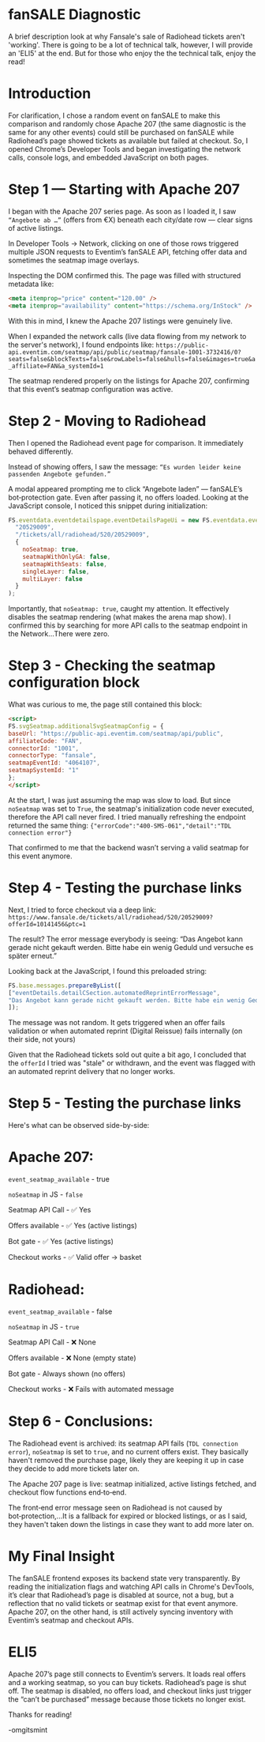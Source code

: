 
# fanSALE Diagnostic

A brief description look at why Fansale's sale of Radiohead tickets aren't 'working'. There is going to be a lot of technical talk, however, I will provide an 'ELI5' at the end. But for those who enjoy the the technical talk, enjoy the read!

#  Introduction

For clarification, I chose a random event on fanSALE to make this comparison and randomly chose Apache 207 (the same diagnostic is the same for any other events) could still be purchased on fanSALE while Radiohead’s page showed tickets as available but failed at checkout. So, I opened Chrome’s Developer Tools and began investigating the network calls, console logs, and embedded JavaScript on both pages.

# Step 1 — Starting with Apache 207

I began with the Apache 207 series page. As soon as I loaded it, I saw `“Angebote ab …”` (offers from €X) beneath each city/date row — clear signs of active listings.

In Developer Tools → Network, clicking on one of those rows triggered multiple JSON requests to Eventim’s fanSALE API, fetching offer data and sometimes the seatmap image overlays.

Inspecting the DOM confirmed this. The page was filled with structured metadata like:
```html
<meta itemprop="price" content="120.00" />
<meta itemprop="availability" content="https://schema.org/InStock" />
```
With this in mind, I knew the Apache 207 listings were genuinely live.

When I expanded the network calls (live data flowing from my network to the server's network), I found endpoints like: `https://public-api.eventim.com/seatmap/api/public/seatmap/fansale-1001-3732416/0?seats=false&blockTexts=false&rowLabels=false&hulls=false&images=true&a_affiliate=FAN&a_systemId=1`

The seatmap rendered properly on the listings for Apache 207, confirming that this event’s seatmap configuration was active.

# Step 2 - Moving to Radiohead

Then I opened the Radiohead event page for comparison. It immediately behaved differently.

Instead of showing offers, I saw the message: 
`“Es wurden leider keine passenden Angebote gefunden.”`

A modal appeared prompting me to click “Angebote laden” — fanSALE’s bot‑protection gate. Even after passing it, no offers loaded. Looking at the JavaScript console, I noticed this snippet during initialization:


```javascript
FS.eventdata.eventdetailspage.eventDetailsPageUi = new FS.eventdata.eventdetailspage.EventDetailsPageUI(
  "20529009",
  "/tickets/all/radiohead/520/20529009",
  {
    noSeatmap: true,
    seatmapWithOnlyGA: false,
    seatmapWithSeats: false,
    singleLayer: false,
    multiLayer: false
  }
);
```

Importantly, that `noSeatmap: true`, caught my attention. It effectively disables the seatmap rendering (what makes the arena map show). I confirmed this by searching for more API calls to the seatmap endpoint in the Network...There were zero.

# Step 3 - Checking the seatmap configuration block

What was curious to me, the page still contained this block:
```html
<script>
FS.svgSeatmap.additionalSvgSeatmapConfig = {
baseUrl: "https://public-api.eventim.com/seatmap/api/public",
affiliateCode: "FAN",
connectorId: "1001",
connectorType: "fansale",
seatmapEventId: "4064107",
seatmapSystemId: "1"
};
</script>
```

At the start, I was just assuming the map was slow to load. But since `noSeatmap` was set to `True`, the seatmap's initialization code never executed, therefore the API call never fired. I tried manually refreshing the endpoint returned the same thing: `{"errorCode":"400-SMS-061","detail":"TDL connection error"}`

That confirmed to me that the backend wasn’t serving a valid seatmap for this event anymore.

# Step 4 - Testing the purchase links

Next, I tried to force checkout via a deep link: `https://www.fansale.de/tickets/all/radiohead/520/20529009?offerId=10141456&ptc=1`

The result? The error message everybody is seeing: “Das Angebot kann gerade nicht gekauft werden. Bitte habe ein wenig Geduld und versuche es später erneut.”

Looking back at the JavaScript, I found this preloaded string:
```js
FS.base.messages.prepareByList([
["eventDetails.detailCSection.automatedReprintErrorMessage",
"Das Angebot kann gerade nicht gekauft werden. Bitte habe ein wenig Geduld und versuche es später erneut."]
]);
```
The message was not random. It gets triggered when an offer fails validation or when automated reprint (Digital Reissue) fails internally (on their side, not yours)

Given that the Radiohead tickets sold out quite a bit ago, I concluded that the `offerId` I tried was "stale" or withdrawn, and the event was flagged with an automated reprint delivery that no longer works.

# Step 5 - Testing the purchase links

Here's what can be observed side-by-side:

# Apache 207:
`event_seatmap_available` - true

`noSeatmap` in JS - `false`

Seatmap API Call - ✅ Yes


Offers available - ✅ Yes (active listings)


Bot gate - ✅ Yes (active listings)


Checkout works - ✅ Valid offer → basket

# Radiohead:
`event_seatmap_available` - false

`noSeatmap` in JS - `true`

Seatmap API Call - ❌ None


Offers available - ❌ None (empty state)


Bot gate - Always shown (no offers)


Checkout works - ❌ Fails with automated message

# Step 6 - Conclusions:
The Radiohead event is archived: its seatmap API fails (`TDL connection error`), `noSeatmap` is set to `true`, and no current offers exist. They basically haven't removed the purchase page, likely they are keeping it up in case they decide to add more tickets later on.

The Apache 207 page is live: seatmap initialized, active listings fetched, and checkout flow functions end‑to‑end.

The front‑end error message seen on Radiohead is not caused by bot‑protection,...It is a fallback for expired or blocked listings, or as I said, they haven't taken down the listings in case they want to add more later on.

# My Final Insight
The fanSALE frontend exposes its backend state very transparently. By reading the initialization flags and watching API calls in Chrome's DevTools, it’s clear that Radiohead’s page is disabled at source, not a bug, but a reflection that no valid tickets or seatmap exist for that event anymore. Apache 207, on the other hand, is still actively syncing inventory with Eventim’s seatmap and checkout APIs.

# ELI5
Apache 207’s page still connects to Eventim’s servers. It loads real offers and a working seatmap, so you can buy tickets.
Radiohead’s page is shut off. The seatmap is disabled, no offers load, and checkout links just trigger the “can’t be purchased” message because those tickets no longer exist.

Thanks for reading!

-omgitsmint
